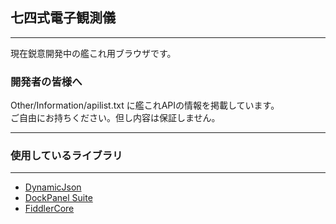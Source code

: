 ﻿
## 七四式電子観測儀
---

現在鋭意開発中の艦これ用ブラウザです。  

### 開発者の皆様へ
Other/Information/apilist.txt に艦これAPIの情報を掲載しています。  
ご自由にお持ちください。但し内容は保証しません。  

---

### 使用しているライブラリ
---

* [DynamicJson](http://dynamicjson.codeplex.com/) 
* [DockPanel Suite](http://dockpanelsuite.com/)
* [FiddlerCore](http://www.telerik.com/fiddler/fiddlercore)

